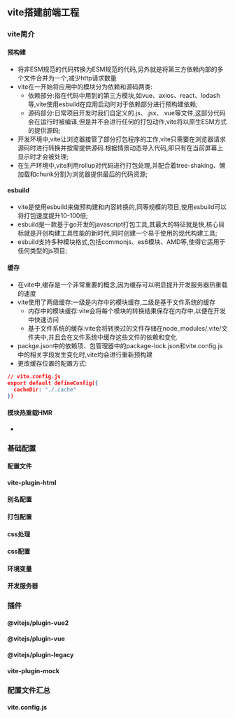 ## vite搭建前端工程

### vite简介

#### 预构建

- 将非ESM规范的代码转换为ESM规范的代码,另外就是将第三方依赖内部的多个文件合并为一个,减少http请求数量
- vite在一开始将应用中的模块分为依赖和源码两类:
  - 依赖部分:指在代码中用到的第三方模块,如vue、axios、react、lodash等,vite使用esbuild在应用启动时对于依赖部分进行预构建依赖;
  - 源码部分:日常项目开发时我们自定义的.js、.jsx、.vue等文件,这部分代码会在运行时被编译,但是并不会进行任何的打包动作,vite将以原生ESM方式的提供源码;
- 开发环境中,vite让浏览器接管了部分打包程序的工作,vite只需要在浏览器请求源码时进行转换并按需提供源码.根据情景动态导入代码,即只有在当前屏幕上显示时才会被处理;
- 在生产环境中,vite利用rollup对代码进行打包处理,并配合着tree-shaking、懒加载和chunk分割为浏览器提供最后的代码资源;

#### esbuild

- vite是使用esbuild来做预构建和内容转换的,同等规模的项目,使用esbuild可以将打包速度提升10-100倍;
- esbuild是一款基于go开发的javascript打包工具,其最大的特征就是快,核心目标就是开创构建工具性能的新时代,同时创建一个易于使用的现代构建工具;
- esbuild支持多种模块格式,包括commonjs、es6模块、AMD等,使得它适用于任何类型的js项目;

#### 缓存

- 在vite中,缓存是一个非常重要的概念,因为缓存可以明显提升开发服务器热重载的速度
- vite使用了两级缓存:一级是内存中的模块缓存,二级是基于文件系统的缓存
  - 内存中的模块缓存:vite会将每个模块的转换结果保存在内存中,以便在开发中快速访问
  - 基于文件系统的缓存:vite会将转换过的文件存储在node_modules/.vite/文件夹中,并且会在文件系统中缓存这些文件的依赖和变化
- packge.json中的依赖项、包管理器中的package-lock.json和vite.config.js中的相关字段发生变化时,vite均会进行重新预构建
- 更改缓存位置的配置方式:

```json
// vite.config.js
export default defineConfig({
  cacheDir: "./.cache"
})
```

#### 模块热重载HMR

- 

### 基础配置

#### 配置文件

#### vite-plugin-html

#### 别名配置

#### 打包配置

#### css处理

#### css配置

#### 环境变量

#### 开发服务器

### 插件

#### @vitejs/plugin-vue2

#### @vitejs/plugin-vue

#### @vitejs/plugin-legacy

#### vite-plugin-mock

### 配置文件汇总

#### vite.config.js